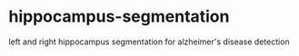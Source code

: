 # hippocampus-segmentation
left and right hippocampus segmentation for alzheimer's disease detection
